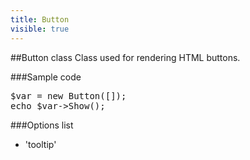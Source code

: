 ```yaml
---
title: Button
visible: true
---
```


##Button class
Class used for rendering HTML buttons.

###Sample code
<pre>
$var = new Button([]);
echo $var->Show();
</pre>

###Options list

- 'tooltip'